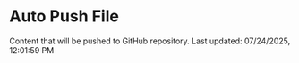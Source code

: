 # Auto Push File

Content that will be pushed to GitHub repository.
Last updated: 07/24/2025, 12:01:59 PM